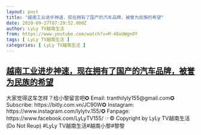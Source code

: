```yaml
---
layout: post
title: "越南工业进步神速，现在拥有了国产的汽车品牌，被誉为民族的希望"
date: 2020-09-27T07:29:52.000Z
author: LyLy TV越南生活
from: https://www.youtube.com/watch?v=M-48xUWgn0Y
tags: [ LyLy TV越南生活 ]
categories: [ LyLy TV越南生活 ]
---
```

<!--1601191792000-->
[越南工业进步神速，现在拥有了国产的汽车品牌，被誉为民族的希望](https://www.youtube.com/watch?v=M-48xUWgn0Y)
------

<div>
大家觉得这车怎样？给小黎留言吧✪ Email: tranthilyly155@gmail.com✪ Subscribe: https://bitly.com.vn/JC90W✪ Instagram: https://www.instagram.com/lylytv.155/✪  Fanpage: https://www.facebook.com/LyLyTV155/ ☞© Copyright by LyLy TV越南生活 (Do Not Reup) #LyLy TV越南生活#越南小黎#黎黎
</div>
